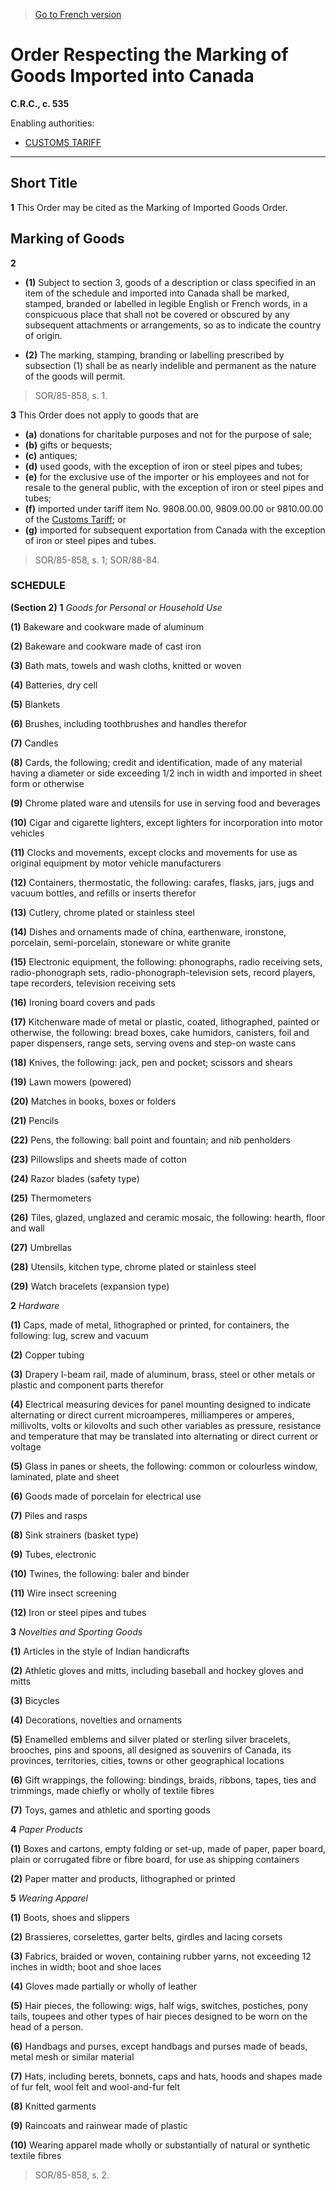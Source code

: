 > [Go to French version](/fr/Règlements/Codification%20des%20règlements%20du%20Canada/501-600/C.R.C.,%20ch.%20535.md)

# Order Respecting the Marking of Goods Imported into Canada

**C.R.C., c. 535**

Enabling authorities: 
- [CUSTOMS TARIFF](/en/Acts/Statutes%20of%20Canada/1997/c.%2036.md)

----------



## Short Title


**1** This Order may be cited as the Marking of Imported Goods Order.




## Marking of Goods


**2** 

- **(1)** Subject to section 3, goods of a description or class specified in an item of the schedule and imported into Canada shall be marked, stamped, branded or labelled in legible English or French words, in a conspicuous place that shall not be covered or obscured by any subsequent attachments or arrangements, so as to indicate the country of origin.

- **(2)** The marking, stamping, branding or labelling prescribed by subsection (1) shall be as nearly indelible and permanent as the nature of the goods will permit.
> SOR/85-858, s. 1.




**3** This Order does not apply to goods that are
- **(a)** donations for charitable purposes and not for the purpose of sale;
- **(b)** gifts or bequests;
- **(c)** antiques;
- **(d)** used goods, with the exception of iron or steel pipes and tubes;
- **(e)** for the exclusive use of the importer or his employees and not for resale to the general public, with the exception of iron or steel pipes and tubes;
- **(f)** imported under tariff item No. 9808.00.00, 9809.00.00 or 9810.00.00 of the [Customs Tariff](/en/Acts/Statutes%20of%20Canada/1997/c.%2036.md); or
- **(g)** imported for subsequent exportation from Canada with the exception of iron or steel pipes and tubes.
> SOR/85-858, s. 1; SOR/88-84.





### **SCHEDULE** 
**(Section 2)**
**1** *Goods for Personal or Household Use*

**(1)** Bakeware and cookware made of aluminum



**(2)** Bakeware and cookware made of cast iron



**(3)** Bath mats, towels and wash cloths, knitted or woven



**(4)** Batteries, dry cell



**(5)** Blankets



**(6)** Brushes, including toothbrushes and handles therefor



**(7)** Candles



**(8)** Cards, the following; credit and identification, made of any material having a diameter or side exceeding 1/2 inch in width and imported in sheet form or otherwise



**(9)** Chrome plated ware and utensils for use in serving food and beverages



**(10)** Cigar and cigarette lighters, except lighters for incorporation into motor vehicles



**(11)** Clocks and movements, except clocks and movements for use as original equipment by motor vehicle manufacturers



**(12)** Containers, thermostatic, the following: carafes, flasks, jars, jugs and vacuum bottles, and refills or inserts therefor



**(13)** Cutlery, chrome plated or stainless steel



**(14)** Dishes and ornaments made of china, earthenware, ironstone, porcelain, semi-porcelain, stoneware or white granite



**(15)** Electronic equipment, the following: phonographs, radio receiving sets, radio-phonograph sets, radio-phonograph-television sets, record players, tape recorders, television receiving sets



**(16)** Ironing board covers and pads



**(17)** Kitchenware made of metal or plastic, coated, lithographed, painted or otherwise, the following: bread boxes, cake humidors, canisters, foil and paper dispensers, range sets, serving ovens and step-on waste cans



**(18)** Knives, the following: jack, pen and pocket; scissors and shears



**(19)** Lawn mowers (powered)



**(20)** Matches in books, boxes or folders



**(21)** Pencils



**(22)** Pens, the following: ball point and fountain; and nib penholders



**(23)** Pillowslips and sheets made of cotton



**(24)** Razor blades (safety type)



**(25)** Thermometers



**(26)** Tiles, glazed, unglazed and ceramic mosaic, the following: hearth, floor and wall



**(27)** Umbrellas



**(28)** Utensils, kitchen type, chrome plated or stainless steel



**(29)** Watch bracelets (expansion type)




**2** *Hardware*

**(1)** Caps, made of metal, lithographed or printed, for containers, the following: lug, screw and vacuum



**(2)** Copper tubing



**(3)** Drapery I-beam rail, made of aluminum, brass, steel or other metals or plastic and component parts therefor



**(4)** Electrical measuring devices for panel mounting designed to indicate alternating or direct current microamperes, milliamperes or amperes, millivolts, volts or kilovolts and such other variables as pressure, resistance and temperature that may be translated into alternating or direct current or voltage



**(5)** Glass in panes or sheets, the following: common or colourless window, laminated, plate and sheet



**(6)** Goods made of porcelain for electrical use



**(7)** Piles and rasps



**(8)** Sink strainers (basket type)



**(9)** Tubes, electronic



**(10)** Twines, the following: baler and binder



**(11)** Wire insect screening



**(12)** Iron or steel pipes and tubes




**3** *Novelties and Sporting Goods*

**(1)** Articles in the style of Indian handicrafts



**(2)** Athletic gloves and mitts, including baseball and hockey gloves and mitts



**(3)** Bicycles



**(4)** Decorations, novelties and ornaments



**(5)** Enamelled emblems and silver plated or sterling silver bracelets, brooches, pins and spoons, all designed as souvenirs of Canada, its provinces, territories, cities, towns or other geographical locations



**(6)** Gift wrappings, the following: bindings, braids, ribbons, tapes, ties and trimmings, made chiefly or wholly of textile fibres



**(7)** Toys, games and athletic and sporting goods




**4** *Paper Products*

**(1)** Boxes and cartons, empty folding or set-up, made of paper, paper board, plain or corrugated fibre or fibre board, for use as shipping containers



**(2)** Paper matter and products, lithographed or printed




**5** *Wearing Apparel*

**(1)** Boots, shoes and slippers



**(2)** Brassieres, corselettes, garter belts, girdles and lacing corsets



**(3)** Fabrics, braided or woven, containing rubber yarns, not exceeding 12 inches in width; boot and shoe laces



**(4)** Gloves made partially or wholly of leather



**(5)** Hair pieces, the following: wigs, half wigs, switches, postiches, pony tails, toupees and other types of hair pieces designed to be worn on the head of a person.



**(6)** Handbags and purses, except handbags and purses made of beads, metal mesh or similar material



**(7)** Hats, including berets, bonnets, caps and hats, hoods and shapes made of fur felt, wool felt and wool-and-fur felt



**(8)** Knitted garments



**(9)** Raincoats and rainwear made of plastic



**(10)** Wearing apparel made wholly or substantially of natural or synthetic textile fibres




> SOR/85-858, s. 2.


